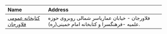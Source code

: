 | Name                                           | Address                                                                                 |
|:-----------------------------------------------|:----------------------------------------------------------------------------------------|
| [كتابخانه عمومی فلاورجان](http://isfahanpl.ir) | فلاورجان - خیابان عماریاسر شمالی روبروی حوزه علمیه -فرهنگسرا و کتابخانه امام خمینی(ره). |